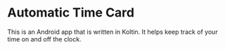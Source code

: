 # Automatic Time Card

This is an Android app that is written in Koltin. It helps keep track of your time on and off the clock.
